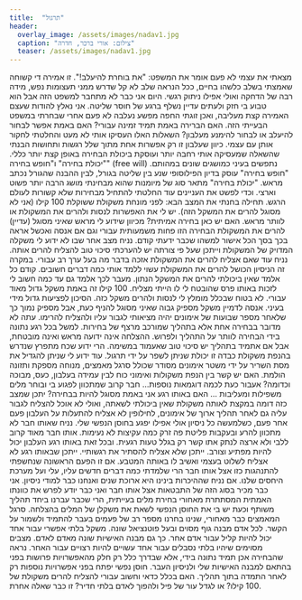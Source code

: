 ```yaml
---
title:  "תרגול"
header:
  overlay_image: /assets/images/nadav1.jpg
  caption: "צילום: אורי ברכר, חדרה"
  teaser: /assets/images/nadav1.jpg
---
```

<!--more-->

מצאתי את עצמי לא פעם אומר את המשפט: "את בוחרת להיעלב!". זו אמירה די קשוחה שאמצתי בשלב כלשהו בחיים, ככל הנראה שלב לא קל שדרש ממני תעצומות נפש, מידה רבה של הדחקה ואולי אפילו ניתוק רגשי. היום אני כבר לא מתחבר למשפט הזה אבל הוא טבוע בי חזק ולעתים עדיין נשלף ברגע של חוסר שליטה. אני נאלץ להודות שעצם האמירה קצת מעליבה, ואכן זוגתי החפה מפשע נעלבה לא פעם אחרי שבחרתי במשפט הבעייתי הזה.
האם הברירה באמת תמיד זמינה עבורי? האם באמת אפשר לבחור להיעלב או לבחור להימנע מעלבון?
השאלות האלו העסיקו אותי לא מעט והחלטתי לחקור אותן עם עצמי. כיוון שעלבון זו רק אפשרות אחת מתוך שלל רגשות ותחושות הבנתי שהשאלה שמעסיקה אותי רחבה יותר ועוסקת ביכולת הבחירה באופן קצת יותר כללי.
"יכולת בחירה" ו"חופש בחירה" (free will) נתפשים בעיני כמושגים שונים במהותם. "חופש בחירה" עוסק בדיון הפילוסופי שנע בין שליטה בגורל, לבין ההבנה שהגורל נכתב מראש. "יכולת בחירה" מתאר סוג של מיומנות שהוא מבחינתי מושג הרבה יותר פשוט וארצי. וכדי לפשט את העניינים עוד החלטתי להתחיל מבחירות שלא קשורות לעולם הרגש.
תחילה בחנתי את המצב הבא: לפני מונחת משקולת ששוקלת 100 קילו (אני לא מסוגל להרים את המשקל הזה). יש לי את האפשרות לנסות ולהרים את המשקולת או לוותר מראש. האם יש כאן בחירה אמיתית? מכיוון שידוע לי מראש שאיני מסוגל (עדיין) להרים את המשקולת הבחירה הזו פחות משמעותית עבורי וגם אם אנסה ואכשל אראה בכך בסך הכל אישור למשהו שכבר ידעתי קודם.
נניח מצב אחר שבו לא ידוע לי משקלה המדויק של המשקולת וייתכן שעל פי צורתה יש להערכתי סיכוי טוב להצליח להרים אותה. נניח עוד שאם אצליח להרים את המשקולת אזכה בדבר מה בעל ערך רב עבורי. במקרה זה הניסיון הכושל להרים את המשקולת עשוי ללמד אותי כמה דברים חשובים. קודם כל אלמד שאין ביכולתי להרים את המשקל הנתון. מעבר לכך אלמד גם עד כמה חשוב לי לזכות באותו פרס שהובטח לי לו הייתי מצליח.
100 קילו זה באמת משקל גדול מאוד עבורי. לא בטוח שבכלל מומלץ לי לנסות ולהרים משקל כזה. הסיכון לפציעות גדול מידי בעיני. אנסה לדמיין משקל מספיק גבוה שאיני מסוגל להניף כעת, אבל מספיק נמוך כך שלאחר מספר שבועות של אימונים יהיה מציאותי לגבור עליו ולהצליח להרימו. עתה לא מדובר בבחירה אחת אלא בתהליך שמורכב מרצף של בחירות. למשל בכל רגע נתונה בידי הבחירה לוותר על התהליך ולפרוש. ההצלחה אינה ידועה מראש ואינה מובטחת, אבל אם אתמיד בתהליך יש סיכוי טוב שאעמוד במשימה. הרי ידוע שכח מתפרץ שנדרש בהנפת משקולת כבדה זו יכולת שניתן לשפר על ידי תרגול. עוד ידוע לי שניתן להגדיל את מסת השריר על ידי משטר אימונים מסודר שכולל סרגל מאמצים, מנוחה מספקת ותזונה הולמת.
האם יש קשר בין הנפת משקולות ואימוני כוח לבין עמידה בעלבון, כעס, מבוכה וכדומה? אעבור כעת לכמה דוגמאות נוספות...
חבר קרוב שמתכוון לפגוע בי ובוחר מלים משפילות ומעליבות … האם באותו רגע אני באמת מסוגל להיות בבחירה? יתכן שמצב כזה דומה במקצת לאותה משקולת שאין ביכולתי לשאתה, ואולי לא אוכל להצליח לגבור עליה גם לאחר תהליך ארוך של אימונים, לחילופין לא אצליח להתעלות על העלבון פעם אחר פעם, כשלמעשה כל ניסיון אולי אפילו יפגע בחוסן הנפשי שלי.
נניח שאותו חבר לא מתכוון להרע ובעקבות פליטת פה זרק כמה עקיצות לא נעימות. אותו חבר מאוד קרוב ללבי ולא ארצה לנתק אתו קשר רק בגלל טעות רגעית. ובכל זאת באותו רגע העלבון יכול להיות מפתיע וצורב. ייתכן שלא אצליח להסתיר את רגשותיי. ייתכן שבאותו רגע לא אצליח לשלוט בעצמי ואשיב לו באותה המטבע. אם זו הפעם הראשונה שנחשפתי להתנהגות כזו אצל אותו חבר הרי שלמדתי כמה דברים חדשים עליו, עלי ועל מערכת היחסים שלנו.
אם נניח שההיכרות בינינו היא ארוכת שנים ואנחנו כבר למודי ניסיון. אני כבר מכיר בסוג הזה של התבטאות אצל אותו חבר ואני כבר יודע לפרש את כוונתו האמתית המסתתרת מאחורי בחירת מלים בעייתית, הרי שכבר עברנו ביחד תהליך משותף וכעת יש בי את החוסן הנפשי לשאת את משקלן של המלים בהצלחה. סרגל המאמצים כבר מאחורי, שנינו בחרנו מספר רב של פעמים בעבר להתמיד ולשמור על הקשר.
לכל אדם מבנה גוף מסוים ובעל פוטנציאל שונה. משקל בלתי אפשרי עבור אחד יכול להיות קליל עבור אדם אחר. כך גם מבנה האישיות שונה מאדם לאדם. מצבים מסוימים שיהיו בלתי נסבלים עבור אחד עשויים להיות רצויים עבור האחר.
נראה שהבחירה אכן תמיד נתונה בידי, אלא שבדרך כלל רק חלק מהאפשרויות פרושות בפני בהתאם למבנה האישיות שלי ולניסיון העבר. חוסן נפשי יפתח בפני אפשרויות נוספות רק לאחר התמדה בתוך תהליך.
האם בכלל כדאי וחשוב עבורי להצליח להרים משקולת של 100 קילו? או לגדל עור של פיל ולהפוך לאדם בלתי חדיר? זו כבר שאלה אחרת.